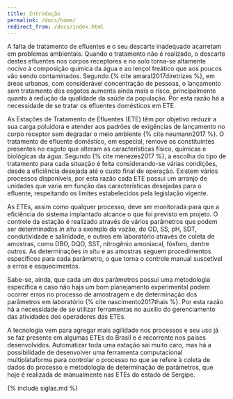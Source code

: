 ```yaml
---
title: Introdução
permalink: /docs/home/
redirect_from: /docs/index.html
---
```

A falta de tratamento de efluentes e o seu descarte inadequado acarretam em problemas ambientais. Quando o tratamento não é realizado, o descarte destes efluentes nos corpos receptores e no solo torna-se altamente nocivo à composição química da água e ao lençol freático que aos poucos vão sendo contaminados. Segundo {% cite amaral2017diretrizes %}, em áreas urbanas, com considerável concentração de pessoas, o lançamento sem tratamento dos esgotos aumenta ainda mais o risco, principalmente quanto à redução da qualidade da saúde da população. Por esta razão há a necessidade de se tratar os efluentes domésticos em ETE.


As Estações de Tratamento de Efluentes (ETE) têm por objetivo  reduzir a sua carga poluidora e atender aos padrões de exigências de lançamento no corpo  receptor sem degradar o meio ambiente {% cite neumann2017 %}. O tratamento de efluente doméstico, em especial, remove os constituintes presentes no esgoto que alteram as características físico, químicas e biológicas da água. Segundo {% cite menezes2017 %}, a escolha do tipo de tratamento para cada situação é feita considerando-se várias condições, desde a eficiência desejada até o custo final de operação. Existem vários processos disponíveis, por esta razão cada ETE possui um arranjo de unidades que varia em função das características desejadas para o efluente, respeitando os limites estabelecidos pela legislação vigente.

As ETEs, assim como qualquer processo, deve ser monitorada para que a eficiência do sistema implantado alcance o que foi previsto em projeto. O controle da estação é realizado através de vários parâmetros que podem ser determinados _in situ_ a exemplo da vazão, do OD, SS, pH, SDT, condutividade e salinidade, e outros em laboratório através de coleta de amostras, como DBO, DQO, SST, nitrogênio amoniacal, fósforo, dentre outros. As determinações _in situ_ e as amostras seguem procedimentos específicos para cada parâmetro, o que torna o controle manual suscetível a erros e esquecimentos.

Sabe-se, ainda, que cada um dos parâmetros possui uma metodologia específica e caso não haja um bom planejamento experimental podem ocorrer erros no processo de amostragem e de determinação dos parâmetros em laboratório {% cite nascimento2017thais %}. Por esta razão há a necessidade de se utilizar ferramentas no auxílio do gerenciamento das atividades dos operadores das ETEs.

A tecnologia vem para agregar mais agilidade nos processos e seu uso já se faz presente em algumas ETEs do Brasil e é recorrente nos países desenvolvidos. Automatizar toda uma estação sai muito caro, mas há a possibilidade de desenvolver uma ferramenta computacional multiplataforma para controlar o processo no que se refere à coleta de dados do processo e metodologia de determinação de parâmetros, que hoje é realizada de manualmente nas ETEs do estado de Sergipe.

{% include siglas.md %}



